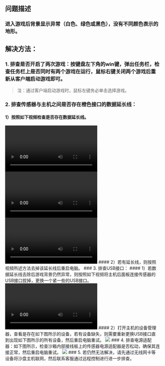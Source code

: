 ## 问题描述
### 进入游戏后背景显示异常（白色、绿色或黑色），没有不同颜色表示的地形。
## 解决方法：
### 1. 排查是否开启了两次游戏：按键盘左下角的win键，弹出任务栏，检查任务栏上是否同时有两个游戏在运行，鼠标右键关闭两个游戏后重新从客户端启动游戏即可。
> 注：通过客户端启动游戏时，鼠标左键务必单击选择游戏。
### 2. 排查传感器与主机之间是否存在橙色接口的数据延长线：
#### 1）按照如下视频检查是否存在数据延长线。
<video controls>
    <source src="videos/MagicIsland-Kinect-1-1.mp4" type="video/mp4">
</video>
<video controls>
    <source src="videos/MagicIsland-Kinect-1-2.mp4" type="video/mp4">
</video>
<video controls>
    <source src="videos/MagicIsland-Kinect-1-3.mp4" type="video/mp4">
</video>
#### 2）若有延长线，则按照视频所述方法去掉该延长线后重启电脑。
### 3. 排查USB接口：
#### 1）若数据延长线去除后游戏背景仍然异常，则按照如下视频将主机后面板连接传感器的USB接口拔掉，更换一个紧一些的USB接口。
<video controls>
    <source src="videos/MagicIsland-Kinect-1-4.mp4" type="video/mp4">
</video>
#### 2）打开主机的设备管理器，查看是存在如下图所示的设备，若有设备缺失，则需要重新更换USB接口直到出现如下图所示的所有设备，然后重启电脑重试。
<image src="images/MagicIsland-Kinect-1-2.png">
</image>
### 4. 排查电源适配器：如下图所示，检查沙箱内部接线板上的传感器电源适配器是否松动，确保其连接正常，然后重启电脑重试。
<image src="images/MagicIsland-Kinect-1-1.jpg">
</image>
### 5. 若仍然无法解决，请先通过无线网卡等设备将沙盘主机联网，然后联系客服通过远程控制进行进一步排查。